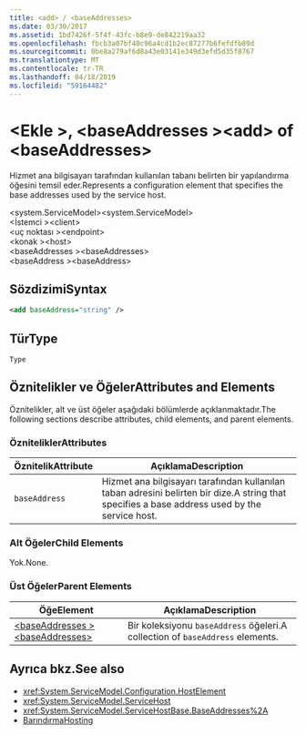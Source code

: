 ```yaml
---
title: <add> / <baseAddresses>
ms.date: 03/30/2017
ms.assetid: 1bd7426f-5f4f-43fc-b8e9-de842219aa32
ms.openlocfilehash: fbcb3a07bf40c96a4cd1b2ec87277b6fefdfb89d
ms.sourcegitcommit: 0be8a279af6d8a43e03141e349d3efd5d35f8767
ms.translationtype: MT
ms.contentlocale: tr-TR
ms.lasthandoff: 04/18/2019
ms.locfileid: "59164482"
---
```

# <a name="add-of-baseaddresses"></a><span data-ttu-id="aaab7-102">\<Ekle >, \<baseAddresses ></span><span class="sxs-lookup"><span data-stu-id="aaab7-102">\<add> of \<baseAddresses></span></span>
<span data-ttu-id="aaab7-103">Hizmet ana bilgisayarı tarafından kullanılan tabanı belirten bir yapılandırma öğesini temsil eder.</span><span class="sxs-lookup"><span data-stu-id="aaab7-103">Represents a configuration element that specifies the base addresses used by the service host.</span></span>  
  
 <span data-ttu-id="aaab7-104">\<system.ServiceModel></span><span class="sxs-lookup"><span data-stu-id="aaab7-104">\<system.ServiceModel></span></span>  
<span data-ttu-id="aaab7-105">\<İstemci ></span><span class="sxs-lookup"><span data-stu-id="aaab7-105">\<client></span></span>  
<span data-ttu-id="aaab7-106">\<uç noktası ></span><span class="sxs-lookup"><span data-stu-id="aaab7-106">\<endpoint></span></span>  
<span data-ttu-id="aaab7-107">\<konak ></span><span class="sxs-lookup"><span data-stu-id="aaab7-107">\<host></span></span>  
<span data-ttu-id="aaab7-108">\<baseAddresses ></span><span class="sxs-lookup"><span data-stu-id="aaab7-108">\<baseAddresses></span></span>  
<span data-ttu-id="aaab7-109">\<baseAddress ></span><span class="sxs-lookup"><span data-stu-id="aaab7-109">\<baseAddress></span></span>  
  
## <a name="syntax"></a><span data-ttu-id="aaab7-110">Sözdizimi</span><span class="sxs-lookup"><span data-stu-id="aaab7-110">Syntax</span></span>  
  
```xml  
<add baseAddress="string" />
```  
  
## <a name="type"></a><span data-ttu-id="aaab7-111">Tür</span><span class="sxs-lookup"><span data-stu-id="aaab7-111">Type</span></span>  
 `Type`  
  
## <a name="attributes-and-elements"></a><span data-ttu-id="aaab7-112">Öznitelikler ve Öğeler</span><span class="sxs-lookup"><span data-stu-id="aaab7-112">Attributes and Elements</span></span>  
 <span data-ttu-id="aaab7-113">Öznitelikler, alt ve üst öğeler aşağıdaki bölümlerde açıklanmaktadır.</span><span class="sxs-lookup"><span data-stu-id="aaab7-113">The following sections describe attributes, child elements, and parent elements.</span></span>  
  
### <a name="attributes"></a><span data-ttu-id="aaab7-114">Öznitelikler</span><span class="sxs-lookup"><span data-stu-id="aaab7-114">Attributes</span></span>  
  
|<span data-ttu-id="aaab7-115">Öznitelik</span><span class="sxs-lookup"><span data-stu-id="aaab7-115">Attribute</span></span>|<span data-ttu-id="aaab7-116">Açıklama</span><span class="sxs-lookup"><span data-stu-id="aaab7-116">Description</span></span>|  
|---------------|-----------------|  
|`baseAddress`|<span data-ttu-id="aaab7-117">Hizmet ana bilgisayarı tarafından kullanılan taban adresini belirten bir dize.</span><span class="sxs-lookup"><span data-stu-id="aaab7-117">A string that specifies a base address used by the service host.</span></span>|  
  
### <a name="child-elements"></a><span data-ttu-id="aaab7-118">Alt Öğeler</span><span class="sxs-lookup"><span data-stu-id="aaab7-118">Child Elements</span></span>  
 <span data-ttu-id="aaab7-119">Yok.</span><span class="sxs-lookup"><span data-stu-id="aaab7-119">None.</span></span>  
  
### <a name="parent-elements"></a><span data-ttu-id="aaab7-120">Üst Öğeler</span><span class="sxs-lookup"><span data-stu-id="aaab7-120">Parent Elements</span></span>  
  
|<span data-ttu-id="aaab7-121">Öğe</span><span class="sxs-lookup"><span data-stu-id="aaab7-121">Element</span></span>|<span data-ttu-id="aaab7-122">Açıklama</span><span class="sxs-lookup"><span data-stu-id="aaab7-122">Description</span></span>|  
|-------------|-----------------|  
|[<span data-ttu-id="aaab7-123">\<baseAddresses ></span><span class="sxs-lookup"><span data-stu-id="aaab7-123">\<baseAddresses></span></span>](../../../../../docs/framework/configure-apps/file-schema/wcf/baseaddresses.md)|<span data-ttu-id="aaab7-124">Bir koleksiyonu `baseAddress` öğeleri.</span><span class="sxs-lookup"><span data-stu-id="aaab7-124">A collection of `baseAddress` elements.</span></span>|  
  
## <a name="see-also"></a><span data-ttu-id="aaab7-125">Ayrıca bkz.</span><span class="sxs-lookup"><span data-stu-id="aaab7-125">See also</span></span>

- <xref:System.ServiceModel.Configuration.HostElement>
- <xref:System.ServiceModel.ServiceHost>
- <xref:System.ServiceModel.ServiceHostBase.BaseAddresses%2A>
- [<span data-ttu-id="aaab7-126">Barındırma</span><span class="sxs-lookup"><span data-stu-id="aaab7-126">Hosting</span></span>](../../../../../docs/framework/wcf/feature-details/hosting.md)
